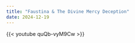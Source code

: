 ```yaml
---
title: "Faustina & The Divine Mercy Deception"
date: 2024-12-19
---
```


{{< youtube quQb-vyM9Cw >}}
